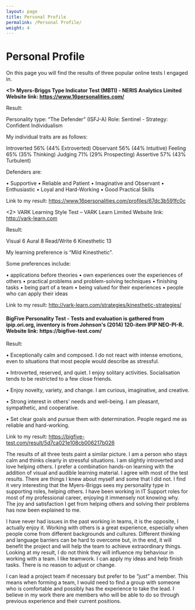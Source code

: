 ```yaml
---
layout: page
title: Personal Profile
permalink: /Personal Profile/
weight: 4
---
```


# **Personal Profile**

On this page you will find the results of three popular online tests I engaged in.

**<1> Myers-Briggs Type Indicator Test (MBTI) - NERIS Analytics Limited
Website link: https://www.16personalities.com/**

Result:

Personality type: “The Defender” (ISFJ-A)
Role: Sentinel - Strategy: Confident Individualism

My individual traits are as follows:

Introverted 56% (44% Extroverted)
Observant 56% (44% Intuitive)
Feeling 65% (35% Thinking)
Judging 71% (29% Prospecting)
Assertive 57% (43% Turbulent)

Defenders are:

•	Supportive
•	Reliable and Patient
•	Imaginative and Observant
•	Enthusiastic
•	Loyal and Hard-Working
•	Good Practical Skills

Link to my result: https://www.16personalities.com/profiles/67dc3b591fc0c



<2>	VARK Learning Style Test – VARK Learn Limited
Website link: http://vark-learn.com

Result:

Visual 6
Aural 8
Read/Write 6
Kinesthetic 13

My learning preference is “Mild Kinesthetic”.

Some preferences include:

•	applications before theories
•	own experiences over the experiences of others
•	practical problems and problem-solving techniques
•	finishing tasks
•	being part of a team
•	being valued for their experiences
•	people who can apply their ideas

Link to my result: http://vark-learn.com/strategies/kinesthetic-strategies/



<h4>BigFive Personality Test - Tests and evaluation is gathered from ipip.ori.org, inventory is from Johnson's (2014) 120-item IPIP NEO-PI-R.
Website link: https://bigfive-test.com/</h4>

Result:

•	Exceptionally calm and composed. I do not react with intense emotions, even to situations that most people would describe as stressful.

•	Introverted, reserved, and quiet. I enjoy solitary activities. Socialisation tends to be restricted to a few close friends.

•	Enjoy novelty, variety, and change. I am curious, imaginative, and creative.

•	Strong interest in others' needs and well-being. I am pleasant, sympathetic, and cooperative.

•	Set clear goals and pursue them with determination. People regard me as reliable and hard-working.

Link to my result: https://bigfive-test.com/result/5d7ca021e108cb006217b026


The results of all three tests paint a similar picture. I am a person who stays calm and thinks clearly in stressful situations. I am slightly introverted and love helping others.
I prefer a combination hands-on learning with the addition of visual and audible learning material. I agree with most of the test results. There are things I knew about myself and some that I did not. I find it very interesting that the Myers-Briggs sees my personality type in supporting roles, helping others. I have been working in IT Support roles for most of my professional career, enjoying it immensely not knowing why. The joy and satisfaction I get from helping others and solving their problems has now been explained to me.

I have never had issues in the past working in teams, it is the opposite, I actually enjoy it. Working with others is a great experience, especially when people come from different backgrounds and cultures. Different thinking and language barriers can be hard to overcome but, in the end, it will benefit the project and will help the team to achieve extraordinary things. Looking at my result, I do not think they will influence my behaviour in working with a team. I like teamwork. I can apply my ideas and help finish tasks. There is no reason to adjust or change.

I can lead a project team if necessary but prefer to be “just” a member. This means when forming a team, I would need to find a group with someone who is comfortable and possibly has the experience to take the lead. I believe in my work there are members who will be able to do so through previous experience and their current positions.
